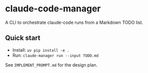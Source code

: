 # claude-code-manager

A CLI to orchestrate claude-code runs from a Markdown TODO list.

## Quick start

- Install: `uv pip install -e .`
- Run: `claude-manager run --input TODO.md`

See `IMPLEMENT_PROMPT.md` for the design plan.
